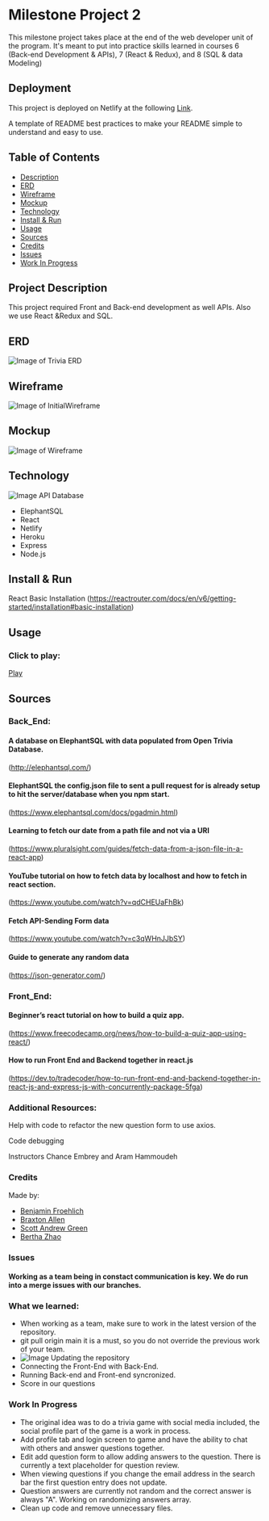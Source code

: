 # Milestone Project 2


This milestone project takes place at the end of the web developer unit of the program. It's meant to put into practice skills learned in courses 6 (Back-end Development & APIs), 7 (React & Redux), and 8 (SQL & data Modeling)

## Deployment

This project is deployed on Netlify at the following [Link](https://astonishing-profiterole-3abd38.netlify.app/).

A template of README best practices to make your README simple to understand and easy to use. 


## Table of Contents

- [Description](#description)
- [ERD](#erd)
- [Wireframe](#wireframe)
- [Mockup](#mockup)
- [Technology](#technology)
- [Install & Run](#install)
- [Usage](#usage)
- [Sources](#sources)
- [Credits](#credits)
- [Issues](#issues)
- [Work In Progress](#WorkInProgress)

## Project Description
This project required Front and Back-end development as well APIs. Also we use React &Redux and SQL. 
## ERD

![Image of Trivia ERD](./public/erd.png)

## Wireframe
![Image of InitialWireframe](https://github.com/Vivonzty15/Milestone_Project2/blob/main/Images/InitialWireframe.png)
## Mockup
![Image of Wireframe](https://github.com/Vivonzty15/Milestone_Project2/blob/main/Images/Wireframe.png)
## Technology
![Image API Database](https://github.com/Vivonzty15/Milestone_Project2/blob/main/Images/API%20data%20base.png)
- ElephantSQL
- React
- Netlify
- Heroku
- Express
- Node.js

## Install & Run
 React Basic Installation
 (https://reactrouter.com/docs/en/v6/getting-started/installation#basic-installation)
## Usage

### Click to play:
[Play](https://joyful-blancmange-178501.netlify.app/)

## Sources

### Back_End:

#### A database on ElephantSQL with data populated from Open Trivia Database. 

(http://elephantsql.com/)


#### ElephantSQL the config.json file to sent a pull request for is already setup to hit the server/database when you npm start.


(https://www.elephantsql.com/docs/pgadmin.html)

#### Learning to fetch our date from a path file and not via a URI 


(https://www.pluralsight.com/guides/fetch-data-from-a-json-file-in-a-react-app) 

#### YouTube tutorial on how to fetch data by localhost and how to fetch in react section. 

(https://www.youtube.com/watch?v=qdCHEUaFhBk)

#### Fetch API-Sending Form data

(https://www.youtube.com/watch?v=c3qWHnJJbSY)


#### Guide to generate any random data

(https://json-generator.com/)


### Front_End:

#### Beginner’s react tutorial on how to build a quiz app.

(https://www.freecodecamp.org/news/how-to-build-a-quiz-app-using-react/)


#### How to run Front End and Backend together in react.js


(https://dev.to/tradecoder/how-to-run-front-end-and-backend-together-in-react-js-and-express-js-with-concurrently-package-5fga)

### Additional Resources:

Help with code to refactor the new question form to use axios.

Code debugging 


Instructors Chance Embrey and Aram Hammoudeh

### Credits
Made by:
- [Benjamin Froehlich](https://www.linkedin.com/in/benjamin-froehlich-934650a2/)
- [Braxton Allen ](https://www.linkedin.com/in/bnallen)
- [Scott Andrew Green](https://www.linkedin.com/in/sagreenxyz)
- [Bertha Zhao](https://www.linkedin.com/in/bertha-zhao-21653b91/)       

### Issues
#### Working as a team being in constact communication is key. We do run into a merge issues with our branches.
### What we learned:
- When working as a team, make sure to work in the latest version of the repository.
- git pull origin main it is a must, so you do not override the previous work of your team.
- ![Image Updating the repository](https://github.com/Vivonzty15/Milestone_Project2/blob/main/Images/git%20pull%20origin%20main.png)
- Connecting the Front-End with Back-End.
- Running Back-end and Front-end syncronized.
- Score in our questions

### Work In Progress
- The original idea was to do a trivia game with social media included, the social profile part of the game is a work in process.
- Add profile tab and login screen to game and have the ability to chat with others and answer questions together.
- Edit add question form to allow adding answers to the question. There is currently a text placeholder for question review.
- When viewing questions if you change the email address in the search bar the first question entry does not update.
- Question answers are currently not random and the correct answer is always "A". Working on randomizing answers array.
- Clean up code and remove unnecessary files.

